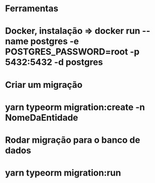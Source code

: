 # Ferramentas
  # Docker, instalação => docker run --name postgres -e POSTGRES_PASSWORD=root -p 5432:5432 -d postgres

# Criar um migração
  # yarn typeorm migration:create -n NomeDaEntidade

# Rodar migração para o banco de dados
  # yarn typeorm migration:run


